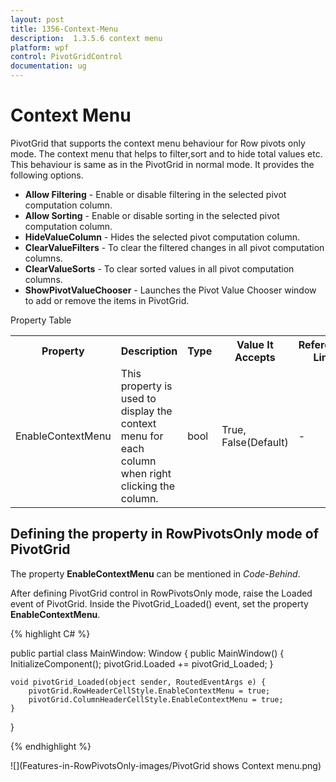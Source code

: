 ```yaml
---
layout: post
title: 1356-Context-Menu
description:  1.3.5.6 context menu
platform: wpf
control: PivotGridControl
documentation: ug
---
```


# Context Menu

PivotGrid that supports the context menu behaviour for Row pivots only mode. The context menu that helps to filter,sort and to hide total values etc. This behaviour is same as in the PivotGrid in normal mode. It provides the following options.

* **Allow Filtering** - Enable or disable filtering in the selected pivot computation column.
* **Allow Sorting**  - Enable or disable sorting in the selected pivot computation column.
* **HideValueColumn** - Hides the selected pivot computation column.
* **ClearValueFilters** - To clear the filtered changes in all pivot computation columns.
* **ClearValueSorts** - To clear sorted values in all pivot computation columns.
* **ShowPivotValueChooser** - Launches the Pivot Value Chooser window to add or remove the items in PivotGrid.

Property Table

<table>
<tr>
<th>
Property </th><th>
Description </th><th>
Type </th><th>
Value It Accepts</th><th>
Reference Link</th></tr>
<tr>
<td>
EnableContextMenu</td><td>
This property is used to display the context menu for each column when right clicking the column.</td><td>
bool</td><td>
True, False(Default)</td><td>
-</td></tr>
</table>

## Defining the property in RowPivotsOnly mode of PivotGrid 

The property **EnableContextMenu** can be mentioned in *Code-Behind*. 

After defining PivotGrid control in RowPivotsOnly mode, raise the Loaded event of PivotGrid. Inside the PivotGrid_Loaded() event, set the property **EnableContextMenu**.

{% highlight C# %}

public partial class MainWindow: Window {
    public MainWindow() {
        InitializeComponent();
        pivotGrid.Loaded += pivotGrid_Loaded;
    }

    void pivotGrid_Loaded(object sender, RoutedEventArgs e) {
        pivotGrid.RowHeaderCellStyle.EnableContextMenu = true;
        pivotGrid.ColumnHeaderCellStyle.EnableContextMenu = true;
    }
}

{% endhighlight %}	

![](Features-in-RowPivotsOnly-images/PivotGrid shows Context menu.png)
